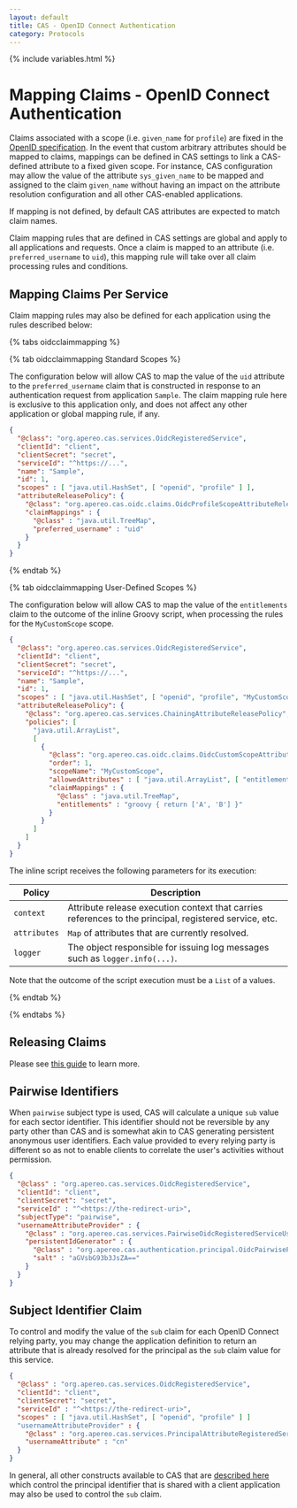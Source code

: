 ```yaml
---
layout: default
title: CAS - OpenID Connect Authentication
category: Protocols
---
```

{% include variables.html %}

# Mapping Claims - OpenID Connect Authentication

Claims associated with a scope (i.e. `given_name` for `profile`) are fixed in 
the [OpenID specification](http://openid.net/specs/openid-connect-basic-1_0.html). In the 
event that custom arbitrary attributes should be mapped to claims, mappings can be defined in CAS 
settings to link a CAS-defined attribute to a fixed given scope. For instance, CAS configuration may 
allow the value of the attribute `sys_given_name` to be mapped and assigned to the claim `given_name` 
without having an impact on the attribute resolution configuration and all other CAS-enabled applications. 

If mapping is not defined, by default CAS attributes are expected to match claim names.

Claim mapping rules that are defined in CAS settings are global and apply to all applications and requests. Once a claim is mapped
to an attribute (i.e. `preferred_username` to `uid`), this mapping rule will take over all claim processing rules and conditions.
     
## Mapping Claims Per Service

Claim mapping rules may also be defined for each application using the rules described below:

{% tabs oidcclaimmapping %}

{% tab oidcclaimmapping Standard Scopes %}

The configuration below will allow CAS to map the value of the `uid` attribute to the `preferred_username` claim that is constructed in response to
an authentication request from application `Sample`. The claim mapping rule here is exclusive to this application only, and does not affect
any other application or global mapping rule, if any.

```json
{
  "@class": "org.apereo.cas.services.OidcRegisteredService",
  "clientId": "client",
  "clientSecret": "secret",
  "serviceId": "^https://...",
  "name": "Sample",
  "id": 1,
  "scopes" : [ "java.util.HashSet", [ "openid", "profile" ] ],
  "attributeReleasePolicy": {
    "@class": "org.apereo.cas.oidc.claims.OidcProfileScopeAttributeReleasePolicy",
    "claimMappings" : {
      "@class" : "java.util.TreeMap",
      "preferred_username" : "uid"
    }
  }
}
```

{% endtab %}

{% tab oidcclaimmapping User-Defined Scopes %}

The configuration below will allow CAS to map the value of the `entitlements` claim to the outcome of the inline Groovy script,
when processing the rules for the `MyCustomScope` scope. 

```json
{
  "@class": "org.apereo.cas.services.OidcRegisteredService",
  "clientId": "client",
  "clientSecret": "secret",
  "serviceId": "^https://...",
  "name": "Sample",
  "id": 1,
  "scopes" : [ "java.util.HashSet", [ "openid", "profile", "MyCustomScope" ] ],
  "attributeReleasePolicy": {
    "@class": "org.apereo.cas.services.ChainingAttributeReleasePolicy",
    "policies": [
      "java.util.ArrayList",
      [
        {
          "@class": "org.apereo.cas.oidc.claims.OidcCustomScopeAttributeReleasePolicy",
          "order": 1,
          "scopeName": "MyCustomScope",
          "allowedAttributes" : [ "java.util.ArrayList", [ "entitlements" ] ],
          "claimMappings" : {
            "@class" : "java.util.TreeMap",
            "entitlements" : "groovy { return ['A', 'B'] }"
          }
        }
      ]
    ]
  }
}
```
  
The inline script receives the following parameters for its execution:

| Policy       | Description                                                                                            |
|--------------|--------------------------------------------------------------------------------------------------------|
| `context`    | Attribute release execution context that carries references to the principal, registered service, etc. |
| `attributes` | `Map` of attributes that are currently resolved.                                                       |
| `logger`     | The object responsible for issuing log messages such as `logger.info(...)`.                            |
      
Note that the outcome of the script execution must be a `List` of a values.

{% endtab %}

{% endtabs %}

## Releasing Claims

Please see [this guide](OIDC-Authentication-Claims-Release.html) to learn more.

## Pairwise Identifiers

When `pairwise` subject type is used, CAS will calculate a unique `sub` value for each sector identifier. This identifier
should not be reversible by any party other than CAS and is somewhat akin to CAS generating persistent anonymous user
identifiers. Each value provided to every relying party is different so as not
to enable clients to correlate the user's activities without permission.

```json
{
  "@class" : "org.apereo.cas.services.OidcRegisteredService",
  "clientId": "client",
  "clientSecret": "secret",
  "serviceId" : "^<https://the-redirect-uri>",
  "subjectType": "pairwise",
  "usernameAttributeProvider" : {
    "@class" : "org.apereo.cas.services.PairwiseOidcRegisteredServiceUsernameAttributeProvider",
    "persistentIdGenerator" : {
      "@class" : "org.apereo.cas.authentication.principal.OidcPairwisePersistentIdGenerator",
      "salt" : "aGVsbG93b3JsZA=="
    }
  }
}
```

## Subject Identifier Claim

To control and modify the value of the `sub` claim for each OpenID Connect relying party, you may change the application 
definition to return an attribute that is already resolved for the principal as the `sub` claim value for this service. 

```json
{
  "@class" : "org.apereo.cas.services.OidcRegisteredService",
  "clientId": "client",
  "clientSecret": "secret",
  "serviceId" : "^<https://the-redirect-uri>",
  "scopes" : [ "java.util.HashSet", [ "openid", "profile" ] ]
  "usernameAttributeProvider" : {
    "@class" : "org.apereo.cas.services.PrincipalAttributeRegisteredServiceUsernameProvider",
    "usernameAttribute" : "cn"
  }
}
```

In general, all other constructs available to CAS that are [described here](../integration/Attribute-Release-PrincipalId.html) which 
control the principal identifier that is shared with a client application may also be used to control the `sub` claim.
